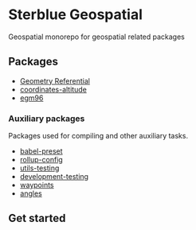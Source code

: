 # Sterblue Geospatial

Geospatial monorepo for geospatial related packages

## Packages

- [Geometry Referential](./packages/referential)
- [coordinates-altitude](./packages/coordinates-altitude)
- [egm96](./packages/egm96)
### Auxiliary packages

Packages used for compiling and other auxiliary tasks.

- [babel-preset](./packages/babel-preset)
- [rollup-config](./packages/rollup-config)
- [utils-testing](./packages/utils-testing)
- [development-testing](./packages/development-testing)
- [waypoints](./packages/waypoints)
- [angles](./packages/angles)

## Get started


